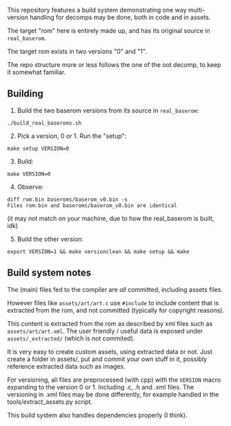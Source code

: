 This repository features a build system demonstrating one way multi-version handling for decomps may be done, both in code and in assets.

The target "rom" here is entirely made up, and has its original source in `real_baserom`.

The target rom exists in two versions "0" and "1".

The repo structure more or less follows the one of the oot decomp, to keep it somewhat familiar.

## Building

1) Build the two baserom versions from its source in `real_baserom`:

`./build_real_baseroms.sh`

2) Pick a version, 0 or 1. Run the "setup":

`make setup VERSION=0`

3) Build:

`make VERSION=0`

4) Observe:

```
diff rom.bin baseroms/baserom_v0.bin -s
Files rom.bin and baseroms/baserom_v0.bin are identical
```

(it may not match on your machine, due to how the real_baserom is built, idk)

5) Build the other version:

`export VERSION=1 && make versionclean && make setup && make`

## Build system notes

The (main) files fed to the compiler are *all* committed, including assets files.

However files like `assets/art/art.c` use `#include` to include content that is extracted from the rom, and not committed (typically for copyright reasons).

This content is extracted from the rom as described by xml files such as `assets/art/art.xml`. The user friendly / useful data is exposed under `assets/_extracted/` (which is not commited).

It is very easy to create custom assets, using extracted data or not. Just create a folder in assets/, put and commit your own stuff in it, possibly reference extracted data such as images.

For versioning, all files are preprocessed (with cpp) with the `VERSION` macro expanding to the version 0 or 1. Including .c, .h and .xml files. The versioning in .xml files may be done differently, for example handled in the tools/extract_assets.py script.

This build system also handles dependencies properly (I think).
